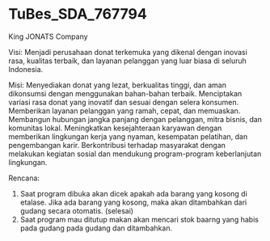 # TuBes_SDA_767794
King JONATS Company

Visi:
Menjadi perusahaan donat terkemuka yang dikenal dengan inovasi rasa, kualitas terbaik, dan layanan pelanggan yang luar biasa di seluruh Indonesia.

Misi:
Menyediakan donat yang lezat, berkualitas tinggi, dan aman dikonsumsi dengan menggunakan bahan-bahan terbaik.
Menciptakan variasi rasa donat yang inovatif dan sesuai dengan selera konsumen.
Memberikan layanan pelanggan yang ramah, cepat, dan memuaskan.
Membangun hubungan jangka panjang dengan pelanggan, mitra bisnis, dan komunitas lokal.
Meningkatkan kesejahteraan karyawan dengan memberikan lingkungan kerja yang nyaman, kesempatan pelatihan, dan pengembangan karir.
Berkontribusi terhadap masyarakat dengan melakukan kegiatan sosial dan mendukung program-program keberlanjutan lingkungan.

Rencana:
1. Saat program dibuka akan dicek apakah ada barang yang kosong di etalase. Jika ada barang yang kosong, maka akan ditambahkan dari gudang secara otomatis. (selesai)
2. Saat program mau ditutup makan akan mencari stok baarng yang habis pada gudang pada gudang dan ditambahkan.

